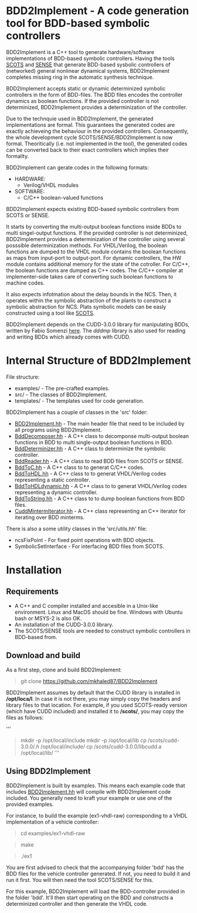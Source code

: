 BDD2Implement - A code generation tool for BDD-based symbolic controllers
=========================================================================
BDD2Implement is a C++ tool to generate hardware/software implementations of BDD-based symbolic controllers.
Having the tools [SCOTS](https://github.com/mkhaled87/SCOTS-ready) and [SENSE](http://www.hcs.ei.tum.de/en/software/sense/) that generate BDD-based sysbolic controllers of (networked) general nonlinear dynamical systems, BDD2Implement completes missing ring in the automatic synthesis technique.

BDD2Implement accepts static or dynamic determinized symbolic controllers in the form of BDD-files.
The BDD files encodes the controller dynamics as boolean functions.
If the provided controller is not determinized, BDD2Implement provides a determinization of the controller.

Due to the technquie used in BDD2Implement, the generated implementations are formal.
This guarantees the generated codes are exactly achieveing the behaviour in the provided controllers.
Consequently, the whole development cycle SCOTS/SENSE/BDD2Implement is now formal.
Theoritically (i.e. not implemented in the tool), the generated codes can be converted back to their exact controllers which implies their formality.

BDD2Implement can gerate codes in the following formats:
- HARDWARE:
	- Verilog/VHDL modules
- SOFTWARE:
	- C/C++ boolean-valued functions

BDD2Implement expects existing BDD-based symbolic controllers from SCOTS or SENSE. 

It starts by converting the multi-output boolean functions inside BDDs to multi singel-output functions.
If the provided controller is not determinized, BDD2Implement provides a determinization of the controller using several posssible determinization methods.
For VHDL/Verilog, the boolean functions are dumped to the VHDL module contains the boolean functions as maps from input-port to output-port.
For dynamic controllers, the HW module contains additional memory for the state of the cotroller.
For C/C++, the boolean functions are dumped as C++ codes.
The C/C++ compiler at implementer-side takes care of converting such boolean functions to machine codes.

It also expects infotmation about the delay bounds in the NCS. 
Then, it operates within the symbolic abstraction of the plants to construct a symbolic abstraction for NCS. Plats symbolic models can be easly constructed using a tool like [SCOTS](https://www.hcs.ei.tum.de/en/software/scots/).

BDD2Implement depends on the CUDD-3.0.0 library for manipulating BDDs, written by Fabio Somenzi [here](http://vlsi.colorado.edu/~fabio/). 
The _dddmp_ library is also used for reading and writing BDDs which already comes with CUDD.






Internal Structure of BDD2Implement
===================================

File structure:

- examples/ - The pre-crafted examples.
- src/ - The classes of BDD2Implement.
- templates/ - The templates used for code generation.

BDD2Implement has a couple of classes in the 'src' folder:

- [BDD2Implement.hh](src/BDD2Implement.hh) - The main header file that need to be included by all programs using BDD2Implement.
- [BddDecomposer.hh](src/BddDecomposer.hh) - A C++ class to decomponse multi-output boolean functions in BDD to multi single-output boolean functions in BDD.
- [BddDeterminizer.hh](src/BddDeterminizer.hh) - A C++ class to determinize the symbolic controller.
- [BddReader.hh](src/BddReader.hh) - A C++ class to read BDD files from SCOTS or SENSE.
- [BddToC.hh](src/BddToC.hh) - A C++ class to to generat C/C++ codes.
- [BddToHDL.hh](src/BddToHDL.hh) - A C++ class to to generat VHDL/Verilog codes representing a static controller.
- [BddToHDLdynamic.hh](src/BddToHDLdynamic.hh) - A C++ class to to generat VHDL/Verilog codes representing a dynamic controller.
- [BddToString.hh](src/BddToString.hh) - A C++ class to to dump boolean functions from BDD files.
- [CuddMintermIterator.hh](src/CuddMintermIterator.hh) - A C++ class representing an C++ iterator for iterating over BDD minterms.


There is also a some utility classes in the 'src/utils.hh' file:

- ncsFixPoint - For fixed point operations with BDD objects.
- SymbolicSetInterface - For interfacing BDD files from SCOTS.


Installation
============

Requirements
------------
- A C++ and C compiler installed and accesible in a Unix-like environment. Linux and MacOS should be fine. Windows with Ubuntu bash or MSYS-2 is also OK.
- An installation of the CUDD-3.0.0 library.
- The SCOTS/SENSE tools are needed to construct symbolic controllers in BDD-based from.


Download and build
------------
As a first step, clone and build BDD2Implement:

> git clone https://github.com/mkhaled87/BDD2Implement

BDD2Implement assumes by default that the CUDD library is installed in **/opt/loca/l**.
In case it is not there, you may simply copy the headers and library files to that location.
For example, if you used SCOTS-ready version (which have CUDD included) and installed it to **/scots/**, you may copy the files as follows:

'''
> mkdir -p /opt/local/include
> mkdir -p /opt/local/lib
> cp /scots/cudd-3.0.0/*.h* /opt/local/include/
> cp /scots/cudd-3.0.0/libcudd.a /opt/local/lib/
'''


Using BDD2Implement
-------------------
BDD2Implement is built by examples. 
This means each example code that includes [BDD2Implement.hh](src/BDD2Implement.hh) will compile with BDD2Implement code included. 
You generally need to kraft your example or use one of the provided examples.

For instance, to build the example (ex1-vhdl-raw) corresponding to a VHDL implementation of a vehicle controller:

> cd examples/ex1-vhdl-raw

> make

> ./ex1

You are first advised to check that the accompanying folder 'bdd' has the BDD files for the vehicle controller generated. 
If not, you need to build it and run it first. You will then need the tool SCOTS/SENSE for this.

For this example, BDD2Implement will load the BDD-controller provided in the folder 'bdd'. 
It'll then start operating on the BDD and constructs a determinized controller and then generate the VHDL code.


